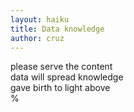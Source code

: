 ```yaml
---
layout: haiku
title: Data knowledge
author: cruz
---
```


please serve the content<br>
data will spread knowledge<br>
gave birth to light above<br>%
